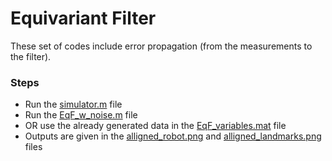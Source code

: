 # Equivariant Filter

These set of codes include error propagation (from the measurements to the filter).

### Steps

- Run the [simulator.m](https://github.com/HiyaGada/SLAM_internship/blob/main/EqF_noise/simulator.m) file
- Run the [EqF_w_noise.m](https://github.com/HiyaGada/SLAM_internship/blob/main/EqF_noise/EqF_w_noise.m) file
- OR use the already generated data in the [EqF_variables.mat](https://github.com/HiyaGada/SLAM_internship/blob/main/EqF_noise/EqF_variables.mat) file
- Outputs are given in the [alligned_robot.png](https://github.com/HiyaGada/SLAM_internship/blob/main/EqF_noise/alligned_robot.png) and [alligned_landmarks.png](https://github.com/HiyaGada/SLAM_internship/blob/main/EqF_noise/alligned_landmarks.png) files








